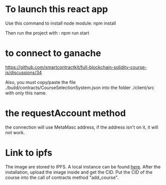 # To launch this react app

Use this command to install node module:
npm install

Then run the project with :
npm run start

# to connect to ganache
https://github.com/smartcontractkit/full-blockchain-solidity-course-js/discussions/34

Also, you must copy/paste the file ./build/contracts/CourseSelectionSystem.json into the folder ./client/src with only this name.

# the requestAccount method
the connection will use MetaMasc address, if the address isn't on it, it will not work.

# Link to ipfs

The image are stored to IPFS. A local instance can be found [here](https://github.com/ipfs/ipfs-desktop/releases).  After the installation, upload the image inside and get the CID. Put the CID of the course into the call of contracts method "add_course".